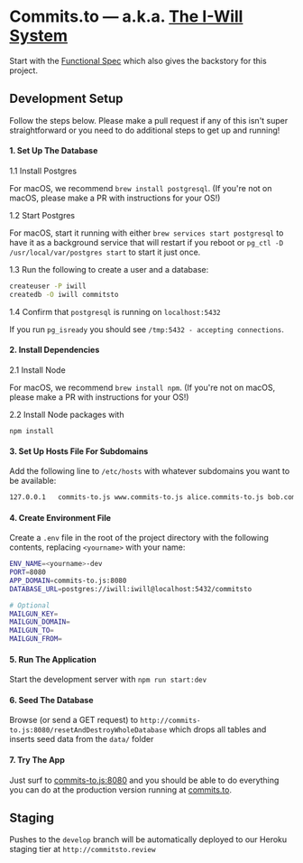 # Commits.to &mdash; a.k.a. [The I-Will System](https://github.com/beeminder/iwill/)

Start with the
[Functional Spec](https://github.com/beeminder/iwill/wiki/)
which also gives the backstory for this project.


## Development Setup

Follow the steps below. Please make a pull request if any of this isn't super straightforward or you need to do additional steps to get up and running!

#### 1. Set Up The Database

1.1 Install Postgres

For macOS, we recommend
`brew install postgresql`.
(If you're not on macOS, please make a PR with instructions for your OS!)

1.2 Start Postgres  

For macOS, start it running with either
`brew services start postgresql`
to have it as a background service that will restart if you reboot or
`pg_ctl -D /usr/local/var/postgres start`
to start it just once.

1.3 Run the following to create a user and a database:

```sh
createuser -P iwill
createdb -O iwill commitsto
```

1.4 Confirm that `postgresql` is running on `localhost:5432`

If you run
`pg_isready`
you should see
`/tmp:5432 - accepting connections`.

#### 2. Install Dependencies

2.1 Install Node

For macOS, we recommend
`brew install npm`.
(If you're not on macOS, please make a PR with instructions for your OS!)

2.2 Install Node packages with

`npm install`


#### 3. Set Up Hosts File For Subdomains

Add the following line to `/etc/hosts` with whatever subdomains you want to be available:

```sh
127.0.0.1	commits-to.js www.commits-to.js alice.commits-to.js bob.commits-to.js
```


#### 4. Create Environment File

Create a `.env` file in the root of the project directory with the following contents, replacing `<yourname>` with your name:

```sh
ENV_NAME=<yourname>-dev
PORT=8080
APP_DOMAIN=commits-to.js:8080
DATABASE_URL=postgres://iwill:iwill@localhost:5432/commitsto

# Optional
MAILGUN_KEY=
MAILGUN_DOMAIN=
MAILGUN_TO=
MAILGUN_FROM=
```


#### 5. Run The Application

Start the development server with
`npm run start:dev`


#### 6. Seed The Database

Browse (or send a GET request) to
`http://commits-to.js:8080/resetAndDestroyWholeDatabase`
which drops all tables and inserts seed data from the `data/` folder

#### 7. Try The App

Just surf to
[commits-to.js:8080](http://commits-to.js:8080)
and you should be able to do everything you can do at the production version running at
[commits.to](http://commits.to).

## Staging

Pushes to the `develop` branch will be automatically deployed to our Heroku staging tier at
`http://commitsto.review`
